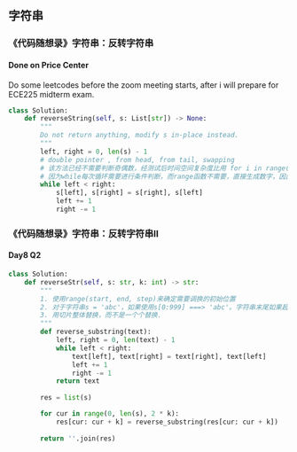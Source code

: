 

## 字符串
### 《代码随想录》字符串：反转字符串
#### Done on Price Center
Do some leetcodes before the zoom meeting starts, after i will prepare for ECE225 midterm exam.
```python
class Solution:
    def reverseString(self, s: List[str]) -> None:
        """
        Do not return anything, modify s in-place instead.
        """
        left, right = 0, len(s) - 1
        # double pointer , from head, from tail, swapping 
        # 该方法已经不需要判断奇偶数，经测试后时间空间复杂度比用 for i in range(len(s)//2)更低
        # 因为while每次循环需要进行条件判断，而range函数不需要，直接生成数字，因此时间复杂度更低。推荐使用range
        while left < right:
            s[left], s[right] = s[right], s[left]
            left += 1
            right -= 1
```



### 《代码随想录》字符串：反转字符串II
#### Day8 Q2

```python
class Solution:
    def reverseStr(self, s: str, k: int) -> str:
        """
        1. 使用range(start, end, step)来确定需要调换的初始位置
        2. 对于字符串s = 'abc'，如果使用s[0:999] ===> 'abc'。字符串末尾如果超过最大长度，则会返回至字符串最后一个值，这个特性可以避免一些边界条件的处理。
        3. 用切片整体替换，而不是一个个替换.
        """
        def reverse_substring(text):
            left, right = 0, len(text) - 1
            while left < right:
                text[left], text[right] = text[right], text[left]
                left += 1
                right -= 1
            return text
        
        res = list(s)

        for cur in range(0, len(s), 2 * k):
            res[cur: cur + k] = reverse_substring(res[cur: cur + k])
        
        return ''.join(res)
```


